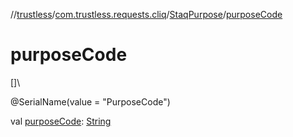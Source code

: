 //[trustless](../../../index.md)/[com.trustless.requests.cliq](../index.md)/[StaqPurpose](index.md)/[purposeCode](purpose-code.md)

# purposeCode

[]\

@SerialName(value = &quot;PurposeCode&quot;)

val [purposeCode](purpose-code.md): [String](https://kotlinlang.org/api/latest/jvm/stdlib/kotlin/-string/index.html)
